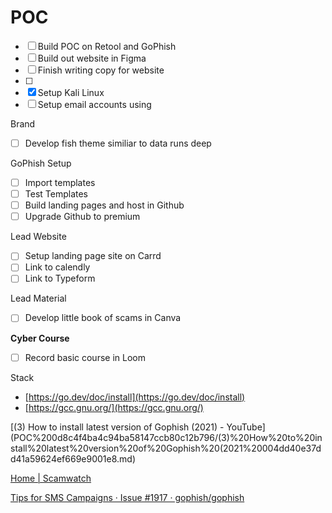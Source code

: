 # POC

- [ ]  Build POC on Retool and GoPhish
- [ ]  Build out website in Figma
- [ ]  Finish writing copy for website
- [ ]  
- [x]  Setup Kali Linux
- [ ]  Setup email accounts using

Brand

- [ ]  Develop fish theme similiar to data runs deep

GoPhish Setup

- [ ]  Import templates
- [ ]  Test Templates
- [ ]  Build landing pages and host in Github
- [ ]  Upgrade Github to premium

Lead Website

- [ ]  Setup landing page site on Carrd
- [ ]  Link to calendly
- [ ]  Link to Typeform

Lead Material

- [ ]  Develop little book of scams in Canva

**Cyber Course**

- [ ]  Record basic course in Loom

Stack

- [https://go.dev/doc/install](https://go.dev/doc/install)
- [https://gcc.gnu.org/](https://gcc.gnu.org/)

[(3) How to install latest version of Gophish (2021) - YouTube](POC%200d8c4f4ba4c94ba58147ccb80c12b796/(3)%20How%20to%20install%20latest%20version%20of%20Gophish%20(2021%20004dd40e37dd41a59624ef669e9001e8.md)

[Home | Scamwatch](Home%20Scamwatch%20207412f389724cd28edfd13bcdd6446f.md)

[Tips for SMS Campaigns · Issue #1917 · gophish/gophish](POC%200d8c4f4ba4c94ba58147ccb80c12b796/Tips%20for%20SMS%20Campaigns%20%C2%B7%20Issue%20#1917%20%C2%B7%20gophish%20gop%20528bd7e188cb4d7e89b0e2024d60b422.md)